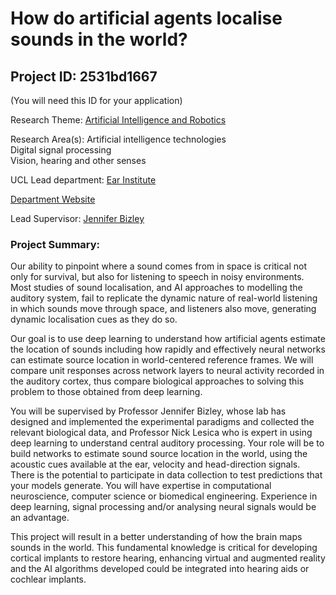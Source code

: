 # How do artificial agents localise sounds in the world?

## Project ID: **2531bd1667**
(You will need this ID for your application)

Research Theme: [Artificial Intelligence and Robotics](../themes/artificial-intelligence-and-robotics.md)

Research Area(s):
Artificial intelligence technologies<br />Digital signal processing<br />Vision, hearing and other senses

UCL Lead department: [Ear Institute](../departments/ear-institute.md)

[Department Website](https://www.ucl.ac.uk/ear)

Lead Supervisor: [Jennifer Bizley](https://profiles.ucl.ac.uk/31788)

### Project Summary:

Our ability to pinpoint where a sound comes from in space is critical not only for survival, but also for listening to speech in noisy environments. Most studies of sound localisation, and AI approaches to modelling the auditory system, fail to replicate the dynamic nature of real-world listening in which sounds move through space, and listeners also move, generating dynamic localisation cues as they do so. 

Our goal is to use deep learning to understand how artificial agents estimate the location of sounds including how rapidly and effectively neural networks can estimate source location in world-centered reference frames. We will compare unit responses across network layers to neural activity recorded in the auditory cortex, thus compare biological approaches to solving this problem to those obtained from deep learning. 

You will be supervised by Professor Jennifer Bizley, whose lab has designed and implemented the experimental paradigms and collected the relevant biological data, and Professor Nick Lesica who is expert in using deep learning to understand central auditory processing. Your role will be to build networks to estimate sound source location in the world, using the acoustic cues available at the ear, velocity and head-direction signals. There is the potential to participate in data collection to test predictions that your models generate. You will have expertise in computational neuroscience, computer science or biomedical engineering. Experience in deep learning, signal processing and/or analysing neural signals would be an advantage.

This project will result in a better understanding of how the brain maps sounds in the world. This fundamental knowledge is critical for developing cortical implants to restore hearing, enhancing virtual and augmented reality and the AI algorithms developed could be integrated into hearing aids or cochlear implants.
